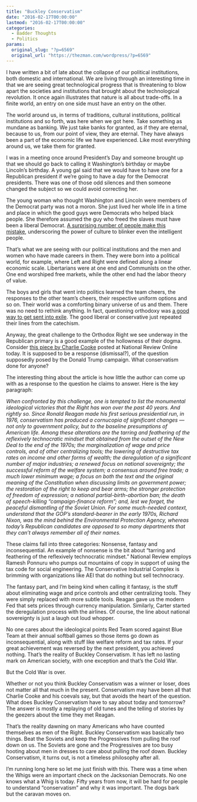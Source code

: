 ```yaml
---
title: "Buckley Conservatism"
date: "2016-02-17T00:00:00"
lastmod: "2016-02-17T00:00:00"
categories:
  - Badder Thoughts
  - Politics
params:
  original_slug: "?p=6569"
  original_url: "https://thezman.com/wordpress/?p=6569"
---
```


I have written a bit of late about the collapse of our political
institutions, both domestic and international. We are living through an
interesting time in that we are seeing great technological progress that
is threatening to blow apart the societies and institutions that brought
about the technological revolution. It once again illustrates that
nature is all about trade-offs. In a finite world, an entry on one side
must have an entry on the other.

The world around us, in terms of traditions, cultural institutions,
political institutions and so forth, was here when we got here. Take
something as mundane as banking. We just take banks for granted, as if
they are eternal, because to us, from our point of view, they are
eternal. They have always been a part of the economic life we have
experienced. Like most everything around us, we take them for granted.

I was in a meeting once around President’s Day and someone brought up
that we should go back to calling it Washington’s birthday or maybe
Lincoln’s birthday. A young gal said that we would have to have one for
a Republican president if we’re going to have a day for the Democrat
presidents. There was one of those odd silences and then someone changed
the subject so we could avoid correcting her.

The young woman who thought Washington and Lincoln were members of the
Democrat party was not a moron. She just lived her whole life in a time
and place in which the good guys were Democrats who helped black people.
She therefore assumed the guy who freed the slaves must have been a
liberal Democrat. <a
href="http://www.americanthinker.com/articles/2009/11/i_am_a_lincoln_republican_1.html"
rel="noopener" target="_blank">A surprising number of people make this
mistake</a>, underscoring the power of culture to blinker even the
intelligent people.

That’s what we are seeing with our political institutions and the men
and women who have made careers in them. They were born into a political
world, for example, where Left and Right were defined along a linear
economic scale. Libertarians were at one end and Communists on the
other. One end worshiped free markets, while the other end had the labor
theory of value.

The boys and girls that went into politics learned the team cheers, the
responses to the other team’s cheers, their respective uniform options
and so on. Their world was a comforting binary universe of us and them.
There was no need to rethink anything. In fact, questioning orthodoxy
was <a
href="https://www.google.com/url?sa=t&amp;rct=j&amp;q=&amp;esrc=s&amp;source=web&amp;cd=2&amp;cad=rja&amp;uact=8&amp;ved=0ahUKEwjvnKjCjf_KAhXKJR4KHUH_AwAQFggjMAE&amp;url=http%3A%2F%2Fwww.unz.com%2Fisteve%2F&amp;usg=AFQjCNHyx4rDE1lPRdQ-gxEk6kyPKgR0tw&amp;sig2=6-13PnjKU6-MVopW-OeDNw"
rel="noopener" target="_blank">a good way to get sent into exile</a>.
The good liberal or conservative just repeated their lines from the
catechism.

Anyway, the great challenge to the Orthodox Right we see underway in the
Republican primary is a good example of the hollowness of their dogma.
Consider <a
href="http://www.global.nationalreview.com/article/431433/conservativism-achievements-obama-era"
rel="noopener" target="_blank">this piece by Charlie Cooke</a> posted at
National Review Online today. It is supposed to be a response
(dismissal?), of the question supposedly posed by the Donald Trump
campaign. What conservatism done for anyone?

The interesting thing about the article is how little the author can
come up with as a response to the question he claims to answer. Here is
the key paragraph:

*When confronted by this challenge, one is tempted to list the
monumental ideological victories that the Right has won over the past 40
years. And rightly so. Since Ronald Reagan made his first serious
presidential run, in 1976, conservatism has produced a cornucopia of
significant changes — not only to government policy, but to the baseline
presumptions of American life. Among these alterations are the tarring
and feathering of the reflexively technocratic mindset that obtained
from the outset of the New Deal to the end of the 1970s; the
marginalization of wage and price controls, and of other centralizing
tools; the lowering of destructive tax rates on income and other forms
of wealth; the deregulation of a significant number of major industries;
a renewed focus on national sovereignty; the successful reform of the
welfare system; a consensus around free trade; a much lower minimum
wage; a focus on both the text and the original meaning of the
Constitution when discussing limits on government power; the restoration
of the right to keep and bear arms; the stronger protection of freedom
of expression; a national partial-birth-abortion ban; the death of
speech-killing “campaign-finance reform”; and, lest we forget, the
peaceful dismantling of the Soviet Union. For some much-needed context,
understand that the GOP’s standard-bearer in the early 1970s, Richard
Nixon, was the mind behind the Environmental Protection Agency, whereas
today’s Republican candidates are opposed to so many departments that
they can’t always remember all of their names.*

These claims fall into three categories: Nonsense, fantasy and
inconsequential. An example of nonsense is the bit about “tarring and
feathering of the reflexively technocratic mindset.” National Review
employs Ramesh Ponnuru who pumps out mountains of copy in support of
using the tax code for social engineering. The Conservative Industrial
Complex is brimming with organizations like AEI that do nothing but sell
technocracy.

The fantasy part, and I’m being kind when calling it fantasy, is the
stuff about eliminating wage and price controls and other centralizing
tools. They were simply replaced with more subtle tools. Reagan gave us
the modern Fed that sets prices through currency manipulation.
Similarly, Carter started the deregulation process with the airlines. Of
course, the line about national sovereignty is just a laugh out loud
whopper.

No one cares about the ideological points Red Team scored against Blue
Team at their annual softball games so those items go down as
inconsequential, along with stuff like welfare reform and tax rates. If
your great achievement was reversed by the next president, you achieved
nothing. That’s the reality of Buckley Conservatism. It has left no
lasting mark on American society, with one exception and that’s the Cold
War.

But the Cold War is over.

Whether or not you think Buckley Conservatism was a winner or loser,
does not matter all that much in the present. Conservatism may have been
all that Charlie Cooke and his coevals say, but that avoids the heart of
the question. What does Buckley Conservatism have to say about today and
tomorrow? The answer is mostly a replaying of old tunes and the telling
of stories by the geezers about the time they met Reagan.

That’s the reality dawning on many Americans who have counted themselves
as men of the Right. Buckley Conservatism was basically two things. Beat
the Soviets and keep the Progressives from pulling the roof down on us.
The Soviets are gone and the Progressives are too busy hooting about men
in dresses to care about pulling the roof down. Buckley Conservatism, it
turns out, is not a timeless philosophy after all.

I’m running long here so let me just finish with this. There was a time
when the Whigs were an important check on the Jacksonian Democrats. No
one knows what a Whig is today. Fifty years from now, it will be hard
for people to understand “conservatism” and why it was important. The
dogs bark but the caravan moves on.
